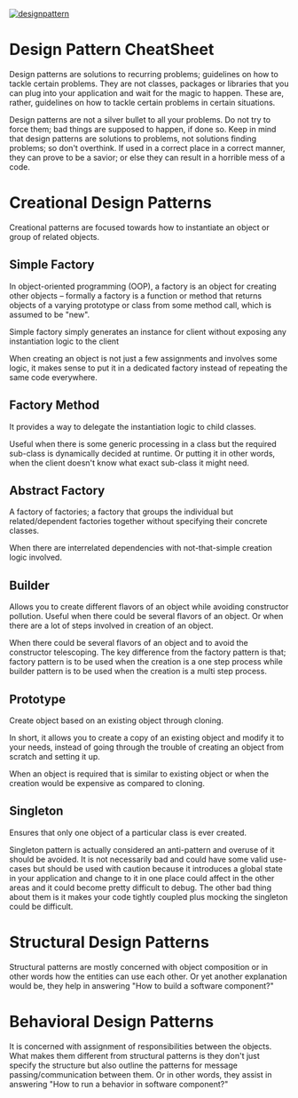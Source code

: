 [
![designpattern](https://user-images.githubusercontent.com/5803001/36413335-ddd675f0-1658-11e8-9326-4f4eb7aace4e.png)
](https://www.processon.com/view/link/5a8bd7f3e4b064e9ddc6783e)

# Design Pattern CheatSheet

Design patterns are solutions to recurring problems; guidelines on how to tackle certain problems. They are not classes, packages or libraries that you can plug into your application and wait for the magic to happen. These are, rather, guidelines on how to tackle certain problems in certain situations.

Design patterns are not a silver bullet to all your problems.
Do not try to force them; bad things are supposed to happen, if done so.
Keep in mind that design patterns are solutions to problems, not solutions finding problems; so don't overthink.
If used in a correct place in a correct manner, they can prove to be a savior; or else they can result in a horrible mess of a code.

# Creational Design Patterns

Creational patterns are focused towards how to instantiate an object or group of related objects.

## Simple Factory

In object-oriented programming (OOP), a factory is an object for creating other objects – formally a factory is a function or method that returns objects of a varying prototype or class from some method call, which is assumed to be "new".

Simple factory simply generates an instance for client without exposing any instantiation logic to the client

When creating an object is not just a few assignments and involves some logic, it makes sense to put it in a dedicated factory instead of repeating the same code everywhere.

## Factory Method

It provides a way to delegate the instantiation logic to child classes.

Useful when there is some generic processing in a class but the required sub-class is dynamically decided at runtime. Or putting it in other words, when the client doesn't know what exact sub-class it might need.

## Abstract Factory

A factory of factories; a factory that groups the individual but related/dependent factories together without specifying their concrete classes.

When there are interrelated dependencies with not-that-simple creation logic involved.

## Builder

Allows you to create different flavors of an object while avoiding constructor pollution. Useful when there could be several flavors of an object. Or when there are a lot of steps involved in creation of an object.

When there could be several flavors of an object and to avoid the constructor telescoping. The key difference from the factory pattern is that; factory pattern is to be used when the creation is a one step process while builder pattern is to be used when the creation is a multi step process.

## Prototype

Create object based on an existing object through cloning.

In short, it allows you to create a copy of an existing object and modify it to your needs, instead of going through the trouble of creating an object from scratch and setting it up.

When an object is required that is similar to existing object or when the creation would be expensive as compared to cloning.

## Singleton

Ensures that only one object of a particular class is ever created.

Singleton pattern is actually considered an anti-pattern and overuse of it should be avoided. It is not necessarily bad and could have some valid use-cases but should be used with caution because it introduces a global state in your application and change to it in one place could affect in the other areas and it could become pretty difficult to debug. The other bad thing about them is it makes your code tightly coupled plus mocking the singleton could be difficult.

# Structural Design Patterns

Structural patterns are mostly concerned with object composition or in other words how the entities can use each other. Or yet another explanation would be, they help in answering "How to build a software component?"

# Behavioral Design Patterns

It is concerned with assignment of responsibilities between the objects. What makes them different from structural patterns is they don't just specify the structure but also outline the patterns for message passing/communication between them. Or in other words, they assist in answering "How to run a behavior in software component?"
